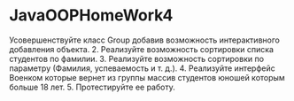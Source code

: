 # JavaOOPHomeWork4
Усовершенствуйте класс Group добавив возможность
интерактивного добавления объекта.
2. Реализуйте возможность сортировки списка студентов
по фамилии.
3. Реализуйте возможность сортировки по параметру
(Фамилия, успеваемость и т. д.).
4. Реализуйте интерфейс Военком которые вернет из группы
массив студентов юношей которым больше 18 лет.
5. Протестируйте ее работу.
